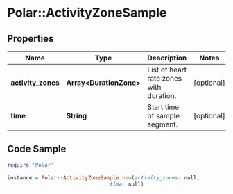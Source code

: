 # Polar::ActivityZoneSample

## Properties

Name | Type | Description | Notes
------------ | ------------- | ------------- | -------------
**activity_zones** | [**Array&lt;DurationZone&gt;**](DurationZone.md) | List of heart rate zones with duration. | [optional] 
**time** | **String** | Start time of sample segment. | [optional] 

## Code Sample

```ruby
require 'Polar'

instance = Polar::ActivityZoneSample.new(activity_zones: null,
                                 time: null)
```


